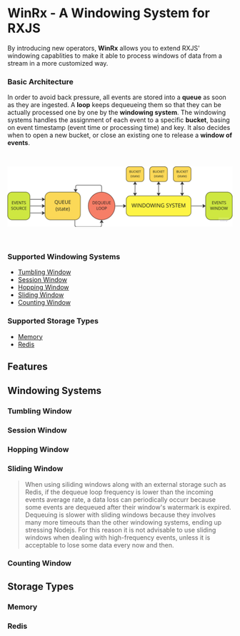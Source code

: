# WinRx - A Windowing System for RXJS

By introducing new operators, **WinRx** allows you to extend RXJS' windowing
capablities to make it able to process windows of data from a stream in a more
customized way.

### Basic Architecture

In order to avoid back pressure, all events are stored into a **queue** as soon
as they are ingested. A **loop** keeps dequeueing them so that they can be
actually processed one by one by the **windowing system**. The windowing systems
handles the assignment of each event to a specific **bucket**, basing on event
timestamp (event time or processing time) and key. It also decides when to open
a new bucket, or close an existing one to release a **window of events**.

<br>

![schema](./winrx.png)

<br>

### Supported Windowing Systems

- [Tumbling Window](#tumbling-window)
- [Session Window](#session-window)
- [Hopping Window](#hopping-window)
- [Sliding Window](#sliding-window)
- [Counting Window](#counting-window)

### Supported Storage Types

- [Memory](#memory)
- [Redis](#redis)

<!-- ## General behaviour

- Every window operator receives single **T** value and outputs a **T[]** value
  each time a window gets closed.
- Whenever an _error_ or _complete_ event is triggered, active windows gets
  forcibly closed, unless the **closeOnError** and **closeOnComplete** options
  are set to false (true if omitted). In this case all values that are not
  included in an already closed window will be lost.
- In case of an **error** event, the value is still passed as an array of length
  1 to keep consistency with next events. -->

## Features

<!-- ### Use Event Time instead of Processng Time

### Split Windows with Event Key

Events streamed throught the same observable can be split into multiple
separated "windowing pipelines" by providing a callback to extract a key from
the event itself (otherwise all events come with the "default" key). In this
way, events with different keys will be treated as separated streams flowing
through the same pipeline.

```typescript
const events = [{
  key: 1,
  value: "hola",
}, {
  key: 1,
  value: "todo",
}, {
  key: 2,
  value: "hello",
}, {
  key: 1,
  value: "mundo",
}, {
  key: 2,
  value: "world",
}];

from(events).pipe(
  tumblingWindow({
    size: 100,
    withEventKey: (e: any) => e.key,
  }),
).subscribe((window: any[]) =>
  console.log(
    window
      .map((event) => event.value)
      .join(" "),
  )
);

/**
 * output:
 * hola todo mundo
 * hello world
 */
``` -->

## Windowing Systems

### Tumbling Window

### Session Window

### Hopping Window

### Sliding Window

> When using siliding windows along with an external storage such as
> Redis, if the dequeue loop frequency is lower than the incoming events average
> rate, a data loss can periodically occurr because some events are dequeued
> after their window's watermark is expired. Dequeuing is slower with sliding
> windows because they involves many more timeouts than the other windowing
> systems, ending up stressing Nodejs. For this reason it is not advisable to use
> sliding windows when dealing with high-frequency events, unless it is
> acceptable to lose some data every now and then.

### Counting Window

## Storage Types

### Memory

### Redis

